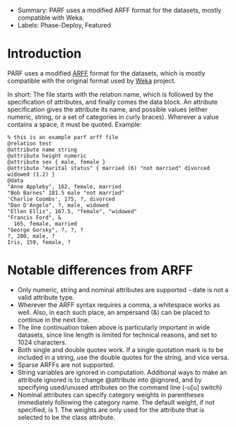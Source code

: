 * Summary: PARF uses a modified ARFF format for the datasets, mostly compatible with Weka. 
* Labels: Phase-Deploy, Featured


# Introduction

PARF uses a modified [ARFF](http://www.cs.waikato.ac.nz/~ml/weka/arff.html) format for the datasets, which is mostly compatible with the original format used by [Weka](http://www.cs.waikato.ac.nz/ml/weka/) project.

In short: The file starts with the relation name, which is followed by the specification of attributes, and finally comes the data block. An attribute specification gives the attribute its name, and possible values (either numeric, string, or a set of categories in curly braces). Wherever a value contains a space, it must be quoted. Example:

    % this is an example parf arff file
    @relation test
    @attribute name string
    @attribute height numeric
    @attribute sex { male, female }
    @attribute "marital status" { married (6) "not married" divorced widowed (1.2) }
    @data
    "Anne Appleby", 162, female, married
    "Bob Barnes" 181.5 male "not married"
    'Charlie Coombs', 175, ?, divorced
    "Dan D'Angelo", ?, male, widowed
    "Ellen Ellis", 167.5, "female", "widowed"
    "Francis Ford", &
      165, female, married
    "George Gorsky", ?, ?, ?
    ?, 200, male, ?
    Iris, 159, female, ?

    
# Notable differences from ARFF

-   Only numeric, string and nominal attributes are supported - date is
    not a valid attribute type.
-   Wherever the ARFF syntax requires a comma, a whitespace works as
    well. Also, in each such place, an ampersand (&) can be placed to
    continue in the next line.
-   The line continuation token above is particularly important in wide
    datasets, since line length is limited for technical reasons, and
    set to 1024 characters.
-   Both single and double quotes work. If a single quotation mark is to
    be included in a string, use the double quotes for the string, and
    vice versa.
-   Sparse ARFFs are not supported.
-   String variables are ignored in computation. Additional ways to make
    an attribute ignored is to change @attribute into @ignored, and by
    specifying used/unused attributes on the command line (-u\[u\]
    switch)
-   Nominal attributes can specify category weights in parentheses
    immediately following the category name. The default weight, if not
    specified, is 1. The weights are only used for the attribute that is
    selected to be the class attribute.
